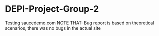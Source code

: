 # DEPI-Project-Group-2
Testing saucedemo.com
NOTE THAT:
Bug report is based on theoretical scenarios, there was no bugs in the actual site

